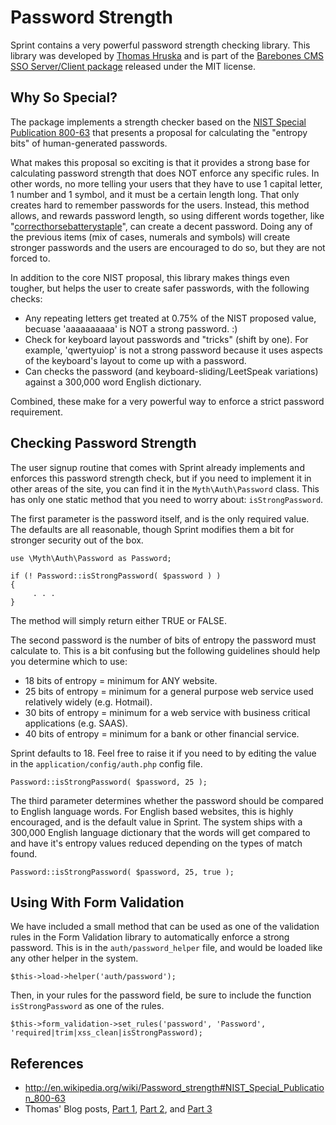 # Password Strength

Sprint contains a very powerful password strength checking library. This library was developed by [Thomas Hruska](http://cubicspot.blogspot.com/) and is part of the [Barebones CMS SSO Server/Client package](http://barebonescms.com/documentation/sso/) released under the MIT license. 

## Why So Special?
The package implements a strength checker based on the [NIST Special Publication 800-63](http://en.wikipedia.org/wiki/Password_strength#NIST_Special_Publication_800-63) that presents a proposal for calculating the "entropy bits" of human-generated passwords. 

What makes this proposal so exciting is that it provides a strong base for calculating password strength that does NOT enforce any specific rules. In other words, no more telling your users that they have to use 1 capital letter, 1 number and 1 symbol, and it must be a certain length long. That only creates hard to remember passwords for the users. Instead, this method allows, and rewards password length, so using different words together, like "[correcthorsebatterystaple](http://cubicspot.blogspot.com/2011/11/how-to-calculate-password-strength.html)", can create a decent password. Doing any of the previous items (mix of cases, numerals and symbols) will create stronger passwords and the users are encouraged to do so, but they are not forced to.

In addition to the core NIST proposal, this library makes things even tougher, but helps the user to create safer passwords, with the following checks:

- Any repeating letters get treated at 0.75% of the NIST proposed value, becuase 'aaaaaaaaaa' is NOT a strong password. :)
- Check for keyboard layout passwords and "tricks" (shift by one). For example, 'qwertyuiop' is not a strong password because it uses aspects of the keyboard's layout to come up with a password.
- Can checks the password (and keyboard-sliding/LeetSpeak variations) against a 300,000 word English dictionary. 

Combined, these make for a very powerful way to enforce a strict password requirement. 

## Checking Password Strength
The user signup routine that comes with Sprint already implements and enforces this password strength check, but if you need to implement it in other areas of the site, you can find it in the `Myth\Auth\Password` class. This has only one static method that you need to worry about: `isStrongPassword`.

The first parameter is the password itself, and is the only required value. The defaults are all reasonable, though Sprint modifies them a bit for stronger security out of the box. 

	use \Myth\Auth\Password as Password;

	if (! Password::isStrongPassword( $password ) )
	{
		 . . . 
	}

The method will simply return either TRUE or FALSE.

The second password is the number of bits of entropy the password must calculate to. This is a bit confusing but the following guidelines should help you determine which to use: 

- 18 bits of entropy = minimum for ANY website.
- 25 bits of entropy = minimum for a general purpose web service used relatively widely (e.g. Hotmail).
- 30 bits of entropy = minimum for a web service with business critical applications (e.g. SAAS).
- 40 bits of entropy = minimum for a bank or other financial service.

Sprint defaults to 18. Feel free to raise it if you need to by editing the value in the `application/config/auth.php` config file. 

	Password::isStrongPassword( $password, 25 );

The third parameter determines whether the password should be compared to English language words. For English based websites, this is highly encouraged, and is the default value in Sprint. The system ships with a 300,000 English language dictionary that the words will get compared to and have it's entropy values reduced depending on the types of match found. 

	Password::isStrongPassword( $password, 25, true );
	
## Using With Form Validation
We have included a small method that can be used as one of the validation rules in the Form Validation library to automatically enforce a strong password. This is in the `auth/password_helper` file, and would be loaded like any other helper in the system.

	$this->load->helper('auth/password');

Then, in your rules for the password field, be sure to include the function `isStrongPassword` as one of the rules.
	
	$this->form_validation->set_rules('password', 'Password', 'required|trim|xss_clean|isStrongPassword);

## References

- http://en.wikipedia.org/wiki/Password_strength#NIST_Special_Publication_800-63
- Thomas' Blog posts, [Part 1](http://cubicspot.blogspot.com/2011/11/how-to-calculate-password-strength.html), [Part 2](http://cubicspot.blogspot.com/2012/01/how-to-calculate-password-strength-part.html), and [Part 3](http://cubicspot.blogspot.com/2012/06/how-to-calculate-password-strength-part.html)